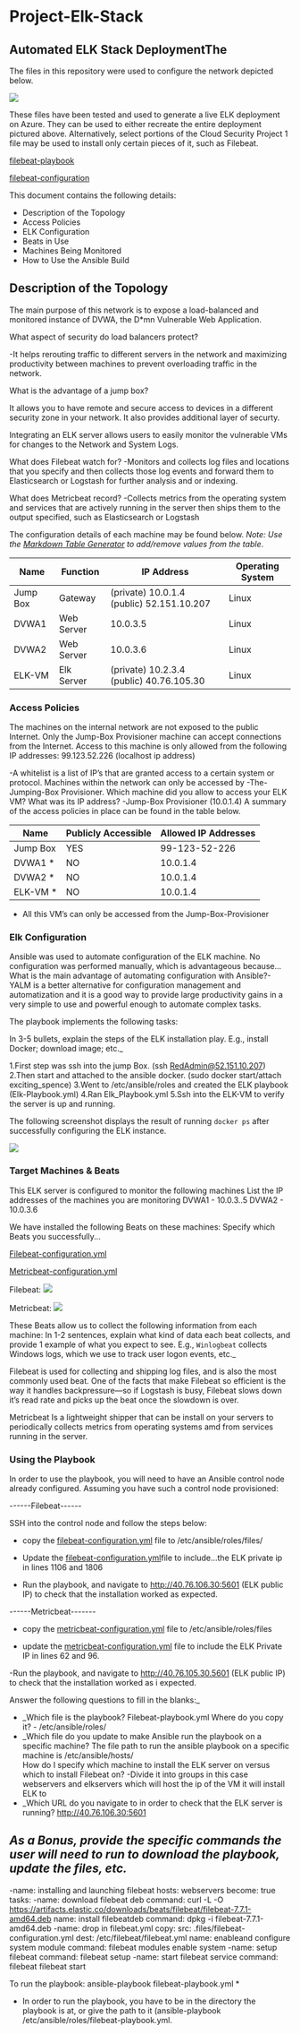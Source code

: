 
# Project-Elk-Stack

## Automated ELK Stack DeploymentThe 
The files in this repository were used to configure the network depicted below.

![](https://github.com/omar-github20/Project-Elk-Stack/blob/master/Network/ELK-Stack-Project.jpg)

These files have been tested and used to generate a live ELK deployment on Azure. They can be used to either recreate the entire deployment pictured above. Alternatively, select portions of the Cloud Security Project 1 file may be used to install only certain pieces of it, such as Filebeat.

[filebeat-playbook](https://github.com/omar-github20/Project-Elk-Stack/blob/master/Ansible/Filebeat-playbook.txt)

[filebeat-configuration](https://github.com/omar-github20/Project-Elk-Stack/blob/master/Linux/Filebeat-configuration.yml.txt)

This document contains the following details:
- Description of the Topology
- Access Policies
- ELK Configuration
- Beats in Use
- Machines Being Monitored
- How to Use the Ansible Build

## Description of the Topology
The main purpose of this network is to expose a load-balanced and monitored instance of DVWA, the D*mn Vulnerable Web Application.

What aspect of security do load balancers protect?

-It helps rerouting traffic to different servers in the network and maximizing productivity between machines to prevent overloading traffic in the network.

 What is the advantage of a jump box?
 
 It allows you to have remote and secure access to devices in a different security zone in your network. It also provides additional layer of securty.
 
 
 Integrating an ELK server allows users to easily monitor the vulnerable VMs for changes to the Network and System Logs.
 
 
What does Filebeat watch for?
 -Monitors and collects log files and locations that you specify and then collects those log events and forward them to Elasticsearch or Logstash for further analysis and or indexing.
 
 What does Metricbeat record?
-Collects metrics from the operating system and services that are actively running in the server then ships them to the output specified, such as Elasticsearch or Logstash

The configuration details of each machine may be found below.
_Note: Use the [Markdown Table Generator](http://www.tablesgenerator.com/markdown_tables) to add/remove values from the table_.

| Name           | Function      | IP Address                                  | Operating System      |
|----------------|---------------|---------------------------------------------|-----------------------|
| Jump Box       | Gateway       |(private) 10.0.1.4  (public) 52.151.10.207   | Linux                 |
|  DVWA1         |Web Server     | 10.0.3.5                                    | Linux                 |
| DVWA2          | Web Server    | 10.0.3.6                                    | Linux                 |
| ELK-VM         | Elk Server    |(private) 10.2.3.4 (public) 40.76.105.30     | Linux                 |


### Access Policies

The machines on the internal network are not exposed to the public Internet.
Only the Jump-Box Provisioner machine can accept connections from the Internet. Access to this machine is only allowed from the following IP addresses:   99.123.52.226 (localhost ip address)

-A whitelist is a list of IP’s that are granted access to a certain system or protocol.
Machines within the network can only be accessed by -The- Jumping-Box Provisioner.
Which machine did you allow to access your ELK VM? What was its IP address?
-Jump-Box Provisioner (10.0.1.4)
A summary of the access policies in place can be found in the table below.

| Name        | Publicly Accessible          | Allowed IP Addresses      |
|-------------|----------------------------- |---------------------------|
| Jump Box    |      YES                     |      99-123-52-226        |
| DVWA1  *    |       NO                     |      10.0.1.4             |
| DVWA2  *    |       NO                     |       10.0.1.4            |
|ELK-VM   *   |       NO                     |       10.0.1.4            |

* All this VM’s can only be accessed from the Jump-Box-Provisioner

### Elk Configuration

Ansible was used to automate configuration of the ELK machine. No configuration was performed manually, which is advantageous because...
What is the main advantage of automating configuration with Ansible?-YALM is a better alternative for configuration management and automatization and it is a good way to provide large productivity gains in a very simple to use and powerful enough to automate complex tasks.

The playbook implements the following tasks:

 In 3-5 bullets, explain the steps of the ELK installation play. E.g., install Docker; download image; etc._

1.First step was ssh into the jump Box. (ssh RedAdmin@52.151.10.207)
2.Then start and attached to the ansible docker. (sudo docker start/attach exciting_spence)
3.Went to /etc/ansible/roles and created the ELK playbook (Elk-Playbook.yml)
4.Ran Elk_Playbook.yml
5.Ssh into the ELK-VM to verify the server is up and running.


The following screenshot displays the result of running `docker ps` after successfully configuring the ELK instance.

![](https://github.com/omar-github20/Project-Elk-Stack/blob/master/Images/Docker-PS.png)

### Target Machines & Beats

This ELK server is configured to monitor the following machines
List the IP addresses of the machines you are monitoring
DVWA1 - 10.0.3..5
DVWA2 - 10.0.3.6

We have installed the following Beats on these machines:
Specify which Beats you successfully...

[Filebeat-configuration.yml](https://github.com/omar-github20/ELK-Stack-Project1/blob/master/Linux/Linux/Filebeat-configuration.yml.txt)

[Metricbeat-configuration.yml](https://github.com/omar-github20/ELK-Stack-Project1/blob/master/Linux/Linux/Metricbeat-configuration.yml.txt)


Filebeat:
![](https://github.com/omar-github20/ELK-Stack-Project1/blob/master/Images/Filebeat.png)




Metricbeat:
![](https://github.com/omar-github20/ELK-Stack-Project1/blob/master/Images/Metricbeat.png)


These Beats allow us to collect the following information from each machine:
In 1-2 sentences, explain what kind of data each beat collects, and provide 1 example of what you expect to see. E.g., `Winlogbeat` collects Windows logs, which we use to track user logon events, etc._

Filebeat is used for collecting and shipping log files, and is also the most commonly used beat. One of the facts that make Filebeat so efficient is the way it handles backpressure—so if Logstash is busy, Filebeat slows down it’s read rate and picks up the beat once the slowdown is over.

Metricbeat Is a lightweight shipper that can be install on your servers to periodically collects metrics from operating systems amd from services running in the server.

### Using the Playbook

In order to use the playbook, you will need to have an Ansible control node already configured. Assuming you have such a control node provisioned:

------Filebeat------

SSH into the control node and follow the steps below:

- copy the [filebeat-configuration.yml](https://github.com/omar-github20/ELK-Stack-Project1/blob/master/Linux/Linux/Filebeat-configuration.yml.txt) file to /etc/ansible/roles/files/

- Update the [filebeat-configuration.yml](https://github.com/omar-github20/ELK-Stack-Project1/blob/master/Linux/Linux/Filebeat-configuration.yml.txt)file to include...the ELK private ip in lines 1106 and 1806
- Run the playbook, and navigate to  http://40.76.106.30:5601 (ELK public IP) to check that the installation worked as expected.

------Metricbeat-------

- copy the [metricbeat-configuration.yml](https://github.com/omar-github20/ELK-Stack-Project1/blob/master/Linux/Linux/Metricbeat-configuration.yml.txt) file to /etc/ansible/roles/files 

- update the [metricbeat-configuration.yml](https://github.com/omar-github20/ELK-Stack-Project1/blob/master/Linux/Linux/Metricbeat-configuration.yml.txt) file to include the ELK Private IP in lines 62 and 96.

-Run the playbook, and navigate to http://40.76.105.30.5601 (ELK public IP) to check that the installation worked as i expected.



Answer the following questions to fill in the blanks:_
- _Which file is the playbook? Filebeat-playbook.yml 
Where do you copy it? - /etc/ansible/roles/     
- _Which file do you update to make Ansible run the playbook on a specific machine? The file path to run the ansible playbook on a specific machine is /etc/ansible/hosts/  
How do I specify which machine to install the ELK server on versus which to install Filebeat on? -Divide it into groups in this case webservers and elkservers which will host the ip of the VM it will install ELK to
- _Which URL do you navigate to in order to check that the ELK server is running? http://40.76.106.30:5601






_As a **Bonus**, provide the specific commands the user will need to run to download the playbook, update the files, etc._
---
  -name: installing and launching filebeat
   hosts: webservers
   become: true
   tasks: 
   -name: download filebeat deb
    command: curl -L -O https://artifacts.elastic.co/downloads/beats/filebeat/filebeat-7.7.1-amd64.deb
    name: install filebeatdeb
    command: dpkg -i filebeat-7.7.1-amd64.deb
   -name: drop in filebeat.yml
    copy:
    src: .files/filebeat-configuration.yml
    dest: /etc/filebeat/filebeat.yml
    name: enableand configure system module 
    command: filebeat modules enable system
   -name: setup filebeat
    command: filebeat setup
   -name: start filebeat service
    command: filebeat filebeat start

 
To run the playbook: ansible-playbook filebeat-playbook.yml *
* In order to run the playbook, you have to be in the directory the playbook is at, or give the path to it (ansible-playbook /etc/ansible/roles/filebeat-playbook.yml.



